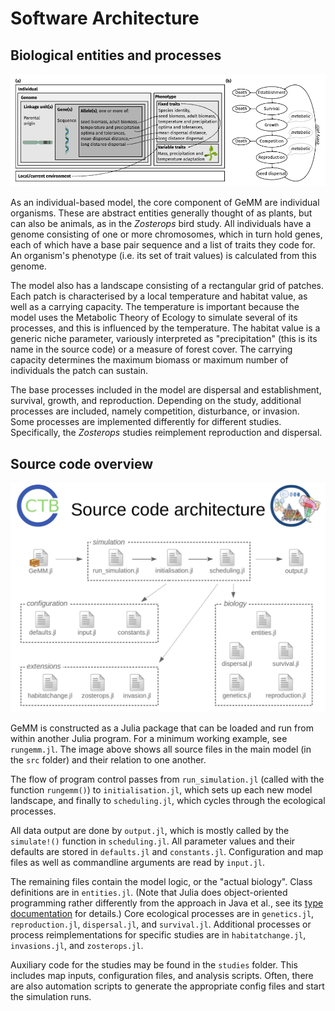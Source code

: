 
# Software Architecture

## Biological entities and processes

![Biological overview of GeMM](biological_organisation.png)

As an individual-based model, the core component of GeMM are individual organisms.
These are abstract entities generally thought of as plants, but can also be animals, 
as in the *Zosterops* bird study. All individuals have a genome consisting of one
or more chromosomes, which in turn hold genes, each of which have a base pair sequence
and a list of traits they code for. An organism's phenotype (i.e. its set of trait values)
is calculated from this genome.

The model also has a landscape consisting of a rectangular grid of patches. Each
patch is characterised by a local temperature and habitat value, as well as
a carrying capacity. The temperature is important because the model uses the
Metabolic Theory of Ecology to simulate several of its processes, and this is
influenced by the temperature. The habitat value is a generic niche parameter,
variously interpreted as "precipitation" (this is its name in the source code)
or a measure of forest cover. The carrying capacity determines the maximum biomass
or maximum number of individuals the patch can sustain.

The base processes included in the model are dispersal and establishment, survival,
growth, and reproduction. Depending on the study, additional processes are included,
namely competition, disturbance, or invasion. Some processes are implemented
differently for different studies. Specifically, the *Zosterops* studies reimplement
reproduction and dispersal.


## Source code overview

![Source file overview of GeMM](file_organisation.png)

GeMM is constructed as a Julia package that can be loaded and run from within
another Julia program. For a minimum working example, see `rungemm.jl`.
The image above shows all source files in the main model (in the `src` folder)
and their relation to one another.

The flow of program control passes from `run_simulation.jl` (called with
the function `rungemm()`) to `initialisation.jl`, which sets up each new
model landscape, and finally to `scheduling.jl`, which cycles through the
ecological processes.

All data output are done by `output.jl`, which is mostly called by the `simulate!()`
function in `scheduling.jl`. All parameter values and their defaults are stored in 
`defaults.jl` and `constants.jl`. Configuration and map files as well as commandline 
arguments are read by `input.jl`.

The remaining files contain the model logic, or the "actual biology". Class definitions
are in `entities.jl`. (Note that Julia does object-oriented programming rather differently
from the approach in Java et al., see its [type documentation](https://docs.julialang.org/en/v1/manual/types/)
for details.) Core ecological processes are in `genetics.jl`, `reproduction.jl`,
`dispersal.jl`, and `survival.jl`. Additional processes or process reimplementations
for specific studies are in `habitatchange.jl`, `invasions.jl`, and `zosterops.jl`.

Auxiliary code for the studies may be found in the `studies` folder. This includes map
inputs, configuration files, and analysis scripts. Often, there are also automation
scripts to generate the appropriate config files and start the simulation runs.
